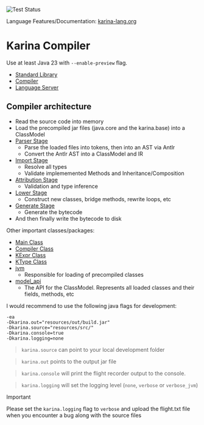 ![Test Status](https://github.com/Plixo2/KarinaC/actions/workflows/gradle.yml/badge.svg)

Language Features/Documentation: [karina-lang.org](https://karina-lang.org/Intro.html)

# Karina Compiler 

Use at least Java 23 with `--enable-preview` flag.



- [Standard Library](src/main/java/karina/lang/)
- [Compiler](src/main/java/org/karina/lang/compiler)
- [Language Server](src/main/java/org/karina/lang/lsp)

## Compiler architecture

- Read the source code into memory
- Load the precompiled jar files (java.core and the karina.base) into a ClassModel
- [Parser Stage](src/main/java/org/karina/lang/compiler/stages/parser/ParseProcessor.java)
  - Parse the loaded files into tokens, then into an AST via Antlr
  - Convert the Antlr AST into a ClassModel and IR
- [Import Stage](src/main/java/org/karina/lang/compiler/stages/imports/ImportProcessor.java)
  - Resolve all types
  - Validate implememented Methods and Inheritance/Composition
- [Attribution Stage](src/main/java/org/karina/lang/compiler/stages/attrib/AttributionProcessor.java)
  - Validation and type inference
- [Lower Stage](src/main/java/org/karina/lang/compiler/stages/lower/LoweringProcessor.java)
  - Construct new classes, bridge methods, rewrite loops, etc
- [Generate Stage](src/main/java/org/karina/lang/compiler/stages/generate/GenerationProcessor.java)
  - Generate the bytecode
- And then finally write the bytecode to disk

Other important classes/packages:
- [Main Class](src/main/java/org/karina/lang/compiler/boot/Main.java)
- [Compiler Class](src/main/java/org/karina/lang/compiler/api/KarinaDefaultCompiler.java)
- [KExpr Class](src/main/java/org/karina/lang/compiler/objects/KExpr.java)
- [KType Class](src/main/java/org/karina/lang/compiler/objects/KType.java)
- [jvm](src/main/java/org/karina/lang/compiler/jvm)
  - Responsible for loading of precompiled classes
- [model_api](src/main/java/org/karina/lang/compiler/model_api)
  - The API for the ClassModel. Represents all loaded classes and their fields, methods, etc

I would recommend to use the following java flags for development:

```shell
-ea 
-Dkarina.out="resources/out/build.jar"  
-Dkarina.source="resources/src/" 
-Dkarina.console=true 
-Dkarina.logging=none
```

> `karina.source` can point to your local development folder

> `karina.out` points to the output jar file

> `karina.console` will print the flight recorder output to the console.

> `karina.logging` will set the logging level (`none`, `verbose` or `verbose_jvm`)

> [!IMPORTANT]
> Please set the `karina.logging` flag to `verbose` and upload the flight.txt file when you encounter a bug along with the source files


